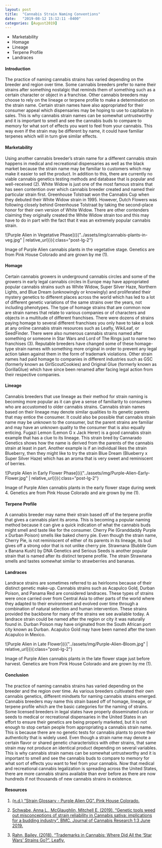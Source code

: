 ```yaml
---
layout: post
title:  "Cannabis Strain Naming Conventions"
date:   "2019-08-12 15:12:11 -0400"
categories: [August2019]
---
```



* Marketability
* Homage 
* Lineage
* Terpene Profile
* Landraces


#### Introduction
The practice of naming cannabis strains has varied depending on the breeder and region over time. Some cannabis breeders prefer to name their strains after something nostalgic that reminds them of something such as a certain character or object in a franchise. Other cannabis breeders may choose to rely on the lineage or terpene profile to make a determination on the strain name. Certain strain names have also appropriated for their consumer appeal which dispensaries may be hoping to use to capitalize in sales. This is why cannabis strain names can be somewhat untrustworthy and it is important to smell and see the cannabis buds to compare to memory for what sort of effects you want to feel from your cannabis. This way even if the strain may be different by name, it could have familiar terpenes which will in turn give similar effects. 

#### Marketability
Using another cannabis breeder’s strain name for a different cannabis strain happens in medical and recreational dispensaries as well as the black market because the strain name may be familiar to customers which may make it easier to sell the product. In addition to this, there are currently no viable cannabis genetics testing methods and database that is popular and well-received (2). White Widow is just one of the most famous strains that has seen contention over which cannabis breeder created and named their particular strain first. Greenhouse Tolstraat won the Cannabis Cup when they debuted their White Widow strain in 1995. However, Dutch Flowers was following closely behind Greenhouse Tolstraat by taking the second-place honor for their own version of White Widow. There are other contenders claiming they originally created the White Widow strain too and this may have to do in part with the fact that it was an extremely popular cannabis strain. 

![Purple Alien in Vegetative Phase]({{"../assets/img/cannabis-plants-in-veg.jpg" | relative_url}}){:class="post-lg-2"}
<div class="text-center blog-caption">
Image of Purple Alien cannabis plants in the vegetative stage. Genetics are from Pink House Colorado and are grown by me (1). 
</div>

#### Homage
Certain cannabis growers in underground cannabis circles and some of the growers in early legal cannabis circles in Europe may have appropriated popular cannabis strains such as White Widow, Super Silver Haze, Northern Lights, and Blue Dream (unknowingly or knowingly) and proliferated their mystery genetics to different places across the world which has led to a lot of different genetic variations of the same strains over the years, not including phenotypes. The type of homage strains that are common now are strain names that relate to various companies or of characters and objects in a multitude of different franchises. There were dozens of strains paying homage to several different franchises you only have to take a look at any online cannabis strain resources such as Leafly, WikiLeaf, or SeedFinder. There were also numerous cannabis strains named after something or someone in Star Wars and Lord of The Rings just to name two franchises (3). Reputable breeders have changed some of these homage-type strain names with something more original in order to prevent any legal action taken against them in the form of trademark violations. Other strain names had paid homage to companies in different industries such as GSC (formerly known as GirlScoutCookies) and Original Glue (formerly known as GorillaGlue) which have since been renamed after facing legal action from their respective companies.

#### Lineage
Cannabis breeders that use lineage as their method for strain naming is becoming more popular as it can give a sense of familiarity to consumers who are accustomed to older cannabis strains. Cannabis strain names based on their lineage may denote similar qualities to its genetic parents that may entice the consumer. It could also be possible that cannabis strain name may be unknown to the consumer, but the parent strains are familiar and may have an unknown quality to the consumer that is also equally enticing. Fugazi Lemon (Lemon G x Jack Herer) is a good cannabis strain example that has a clue to its lineage. This strain bred by Cannarado Genetics shows how the name is derived from the parents of the cannabis strain at least in part. Another example is if an individual likes the strain Blueberry, then they might like to try the strain Blue Dream (Blueberry x Super Silver Haze) which has an aroma that is very sweet and reminiscent of berries. 
 
![Purple Alien in Early Flower Phase]({{"../assets/img/Purple-Alien-Early-Flower.jpg" | relative_url}}){:class="post-lg-2"}
<div class="text-center blog-caption">
Image of Purple Alien cannabis plants in the early flower stage during week 4. Genetics are from Pink House Colorado and are grown by me (1). 
</div>
 
#### Terpene Profile
A cannabis breeder may name their strain based off of the terpene profile that gives a cannabis plant its aroma. This is becoming a popular naming method because it can give a quick indication of what the cannabis buds might smell and taste like for the consumer. Cherry Pie (Granddaddy Purple x Durban Poison) smells like baked cherry pie. Even though the strain name, Cherry Pie, is not reminiscent of either of its parents in its lineage, its bud gives off a strong odor that is not unlike cherry pie. Strawnana (Bubble Gum x Banana Kush) by DNA Genetics and Serious Seeds is another popular strain that is named after its distinct terpene profile. The strain Strawnana smells and tastes somewhat similar to strawberries and bananas. 

#### Landraces
Landrace strains are sometimes referred to as heirlooms because of their distinct genetic make-up. Cannabis strains such as Acapulco Gold, Durban Poison, and Panama Red are considered landraces. These types of strains were once carried over from Central Asia to other parts of the world where they adapted to their environment and evolved over time through a combination of natural selection and human intervention. These strains provided the backbone for many of the strains we see available today. A landrace strain could be named after the region or city it was naturally found in. Durban Poison may have originated from the South African port city known as Durban. Acapulco Gold may have been named after the town Acapulco in Mexico. 

![Purple Alien in Late Flower]({{"../assets/img/Purple-Alien-Bloom.jpg" | relative_url}}){:class="post-lg-2"}
<div class="text-center blog-caption">
Image of Purple Alien cannabis plants in the late flower stage just before harvest. Genetics are from Pink House Colorado and are grown by me (1).
</div>

#### Conclusion
The practice of naming cannabis strains has varied depending on the breeder and the region over time. As various breeders cultivated their own cannabis genetics, different mindsets for naming cannabis strains emerged. Cannabis breeders may name this strain based off of homage, lineage, or terpene profile which are the basic categories for the naming of strains. Some licensed breeders in legal states have properly disseminated cuts or seeds to medical or recreational dispensaries in the United States in an effort to ensure their genetics are being properly marketed, but it is not enough to stop certain people from appropriating a cannabis strain name. This is because there are no genetic tests for cannabis plants to prove their authenticity that is widely used. Even though a strain name may denote a certain flavor or shared genetic characteristics with other strains, that same strain may not produce an identical product depending on several variables. This is why cannabis strain names can be somewhat untrustworthy and it is important to smell and see the cannabis buds to compare to memory for what sort of effects you want to feel from your cannabis. Now that medical and recreational cannabis legalization is spreading across the United States, there are more cannabis strains available than ever before as there are now hundreds if not thousands of new cannabis strains in existence.

#### Resources
1. <a href="https://pinkhouse.me/strain-glossary/">(n.d.) “Strain Glossary - Purple Alien OG”. Pink House Colorado.</a>

2. <a href="https://jcannabisresearch.biomedcentral.com/articles/10.1186/s42238-019-0001-1">Schwabe, Anna L., McGlaughlin, Mitchell E. (2019). “Genetic tools weed out misconceptions of strain reliability in Cannabis sativa: implications for a budding industry”. BMC. Journal of Cannabis Research 1:3 June 2019.</a>

3. <a href="https://www.leafly.com/news/strains-products/cannabis-and-trademark-where-did-star-wars-strains-go">Rahn, Bailey. (2018). “Trademarks in Cannabis: Where Did All the ‘Star Wars’ Strains Go?”. Leafly.</a>
